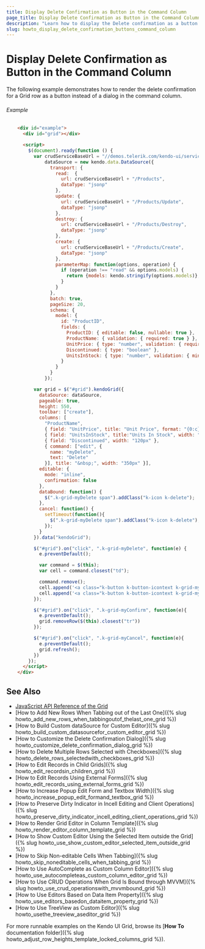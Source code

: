 ```yaml
---
title: Display Delete Confirmation as Button in the Command Column
page_title: Display Delete Confirmation as Button in the Command Column | Kendo UI Grid
description: "Learn how to display the Delete confirmation as a button instead of a dialog in the command column of a Kendo UI Grid."
slug: howto_display_delete_confirmation_buttons_command_column
---
```


# Display Delete Confirmation as Button in the Command Column

The following example demonstrates how to render the delete confirmation for a Grid row as a button instead of a dialog in the command column.

###### Example

```html
    <div id="example">
      <div id="grid"></div>

      <script>
        $(document).ready(function () {
          var crudServiceBaseUrl = "//demos.telerik.com/kendo-ui/service",
              dataSource = new kendo.data.DataSource({
                transport: {
                  read:  {
                    url: crudServiceBaseUrl + "/Products",
                    dataType: "jsonp"
                  },
                  update: {
                    url: crudServiceBaseUrl + "/Products/Update",
                    dataType: "jsonp"
                  },
                  destroy: {
                    url: crudServiceBaseUrl + "/Products/Destroy",
                    dataType: "jsonp"
                  },
                  create: {
                    url: crudServiceBaseUrl + "/Products/Create",
                    dataType: "jsonp"
                  },
                  parameterMap: function(options, operation) {
                    if (operation !== "read" && options.models) {
                      return {models: kendo.stringify(options.models)};
                    }
                  }
                },
                batch: true,
                pageSize: 20,
                schema: {
                  model: {
                    id: "ProductID",
                    fields: {
                      ProductID: { editable: false, nullable: true },
                      ProductName: { validation: { required: true } },
                      UnitPrice: { type: "number", validation: { required: true, min: 1} },
                      Discontinued: { type: "boolean" },
                      UnitsInStock: { type: "number", validation: { min: 0, required: true } }
                    }
                  }
                }
              });

          var grid = $("#grid").kendoGrid({
            dataSource: dataSource,
            pageable: true,
            height: 550,
            toolbar: ["create"],
            columns: [
              "ProductName",
              { field: "UnitPrice", title: "Unit Price", format: "{0:c}", width: "120px" },
              { field: "UnitsInStock", title:"Units In Stock", width: "120px" },
              { field: "Discontinued", width: "120px" },
              { command: ["edit", {
                name: "myDelete",
                text: "Delete"
              }], title: "&nbsp;", width: "350px" }],
            editable: {
              mode: "inline",
              confirmation: false
            },
            dataBound: function() {
              $(".k-grid-myDelete span").addClass("k-icon k-delete");
            },
            cancel: function() {
              setTimeout(function(){
                $(".k-grid-myDelete span").addClass("k-icon k-delete");
              });
            }
          }).data("kendoGrid");

          $("#grid").on("click", ".k-grid-myDelete", function(e) {
            e.preventDefault();

            var command = $(this);
            var cell = command.closest("td");

            command.remove();
            cell.append('<a class="k-button k-button-icontext k-grid-myConfirm" href="#"><span class="k-icon k-update"></span>Confirm</a>');
            cell.append('<a class="k-button k-button-icontext k-grid-myCancel" href="#"><span class="k-icon k-cancel"></span>Cancel</a>');
          });

          $("#grid").on("click", ".k-grid-myConfirm", function(e){
            e.preventDefault();
            grid.removeRow($(this).closest("tr"))
          });

          $("#grid").on("click", ".k-grid-myCancel", function(e){
            e.preventDefault();
            grid.refresh();
          })
        });
      </script>
    </div>
```

## See Also

* [JavaScript API Reference of the Grid](/api/javascript/ui/grid)
* [How to Add New Rows When Tabbing out of the Last One]({% slug howto_add_new_rows_when_tabbingoutof_thelast_one_grid %})
* [How to Build Custom dataSource for Custom Editor]({% slug howto_build_custom_datasourcefor_custom_editor_grid %})
* [How to Customize the Delete Confirmation Dialog]({% slug howto_customize_delete_confirmation_dialog_grid %})
* [How to Delete Multiple Rows Selected with Checkboxes]({% slug howto_delete_rows_selectedwith_checkboxes_grid %})
* [How to Edit Records in Child Grids]({% slug howto_edit_recordsin_children_grid %})
* [How to Edit Records Using External Forms]({% slug howto_edit_records_using_external_forms_grid %})
* [How to Increase Popup Edit Form and Textbox Width]({% slug howto_increase_popup_edit_formand_textbox_grid %})
* [How to Preserve Dirty Indicator in Incell Editing and Client Operations]({% slug howto_preserve_dirty_indicator_incell_editing_client_operations_grid %})
* [How to Render Grid Editor in Column Template]({% slug howto_render_editor_column_template_grid %})
* [How to Show Custom Editor Using the Selected Item outside the Grid]({% slug howto_use_show_custom_editor_selected_item_outside_grid %})
* [How to Skip Non-editable Cells When Tabbing]({% slug howto_skip_noneditable_cells_when_tabbing_grid %})
* [How to Use AutoComplete as Custom Column Editor]({% slug howto_use_autocompleteas_custom_column_editor_grid %})
* [How to Use CRUD Operations When Grid Is Bound through MVVM]({% slug howto_use_crud_operationswith_mvvmbound_grid %})
* [How to Use Editors Based on Data Item Property]({% slug howto_use_editors_basedon_dataitem_property_grid %})
* [How to Use TreeView as Custom Editor]({% slug howto_usethe_treeview_aseditor_grid %})

For more runnable examples on the Kendo UI Grid, browse its [**How To** documentation folder]({% slug howto_adjust_row_heights_template_locked_columns_grid %}).
